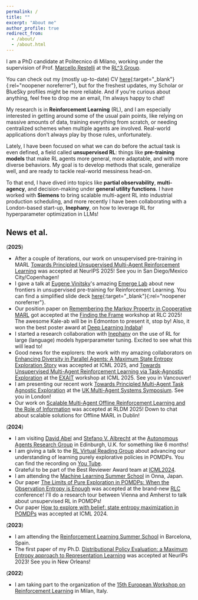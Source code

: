 ```yaml
---
permalink: /
title: ""
excerpt: "About me"
author_profile: true
redirect_from: 
  - /about/
  - /about.html
---
```



I am a PhD candidate at Politecnico di Milano, working under the supervision of Prof. [Marcello Restelli](https://scholar.google.com/citations?user=xdgxRiEAAAAJ&hl=en) at the [RL^3 Group](https://rl.airlab.deib.polimi.it).

You can check out my (mostly up-to-date) CV [here](/files/Academic_CV.pdf){:target="_blank"}{:rel="noopener noreferrer"}, but for the freshest updates, my Scholar or BlueSky profiles might be more reliable. And if you're curious about anything, feel free to drop me an email, I’m always happy to chat!

My research is in **Reinforcement Learning** (RL), and I am especially interested in getting around some of the usual pain points, like relying on massive amounts of data, training everything from scratch, or needing centralized schemes when multiple agents are involved. Real-world applications don’t always play by those rules, unfortunately.

Lately, I have been focused on what we can do before the actual task is even defined, a field called **unsupervised RL**: things like **pre-training models** that make RL agents more general, more adaptable, and with more diverse behaviors. My goal is to develop methods that scale, generalize well, and are ready to tackle real-world messiness head-on.

To that end, I have dived into topics like **partial observability**, **multi-agency**, and decision-making under **general utility functions**. I have worked with **Siemens** to bring scalable multi-agent RL into industrial production scheduling, and more recently I have been collaborating with a London-based start-up, **Inephany**, on how to leverage RL for hyperparameter optimization in LLMs!


News et al.
---

(**2025**) 
- After a couple of iterations, our work on unsupervised pre-training in MARL [Towards Principled Unsupervised Multi-Agent Reinforcement Learning](https://arxiv.org/abs/2502.08365) was accepted at NeurIPS 2025! See you in San Diego/Mexico City/Copenhagen!
- I gave a talk at [Eugene Vinitsky](https://www.eugenevinitsky.com)'s amazing [Emerge Lab](https://emerge-lab.github.io) about new frontiers in unsupervised pre-training for Reinforcement Learning. You can find a simplified slide deck [here](/files/RG_EmergeLab.pdf){:target="_blank"}{:rel="noopener noreferrer"}.
- Our position paper on [Remembering the Markov Property in Cooperative MARL](https://arxiv.org/abs/2507.18333) got accepted at the [Finding the Frame](https://sites.google.com/view/findingtheframe/home) workshop at RLC 2025! The awesome Kale-ab will be in Edmonton to present it, stop by! Also, it won the best poster award at [Deep Learning Indaba](https://deeplearningindaba.com/2025/)!
- I started a research collaboration with [Inephany](https://www.inephany.com) on the use of RL for large (language) models hyperparameter tuning. Excited to see what this will lead to!
- Good news for the explorers: the work with my amazing collaborators on [Enhancing Diversity in Parallel Agents: A Maximum State Entropy Exploration Story](https://arxiv.org/abs/2505.01336) was accepted at ICML 2025, and [Towards Unsupervised Multi-Agent Reinforcement Learning via Task-Agnostic Exploration](https://arxiv.org/abs/2502.08365) at the [EXAIT](https://exait-workshop.github.io) workshop at ICML 2025. See you in Vancouver!
- I am presenting our recent work [Towards Principled Multi-Agent Task Agnostic Exploration](https://arxiv.org/abs/2502.08365) at the [UK Multi-Agent Systems Symposium](https://www.turing.ac.uk/events/uk-multi-agent-systems-symposium-2025-uk-mas). See you in London!
- Our work on [Scalable Multi-Agent Offline Reinforcement Learning and the Role of Information](https://arxiv.org/abs/2502.11260) was accepted at RLDM 2025! Down to chat about scalable solutions for Offline MARL in Dublin!

(**2024**) 

- I am visiting [David Abel](https://david-abel.github.io) and [Stefano V. Albrecht](https://agents-lab.org/stefano-albrecht/) at the [Autonomous Agents Research Group](https://agents-lab.org) in Edinburgh, U.K. for something like 6 months!
- I am giving a talk to the [RL Virtual Reading Group](https://agents.inf.ed.ac.uk/reading-group/) about advancing our understanding of learning purely explorative policies in POMDPs. You can find the recording on [You Tube](https://www.youtube.com/watch?v=hAxd6--b7TM).
- Grateful to be part of the Best Reviewer Award team at [ICML2024](https://icml.cc/virtual/2024/awards_detail).
- I am attending the [Machine Learning Summer School](https://groups.oist.jp/mlss) in Onna, Japan.
- Our paper [The Limits of Pure Exploration in POMDPs: When the Observation Entropy is Enough](https://rlj.cs.umass.edu/2024/papers/RLJ_RLC_2024_95.pdf) was accepted at the brand-new [RLC](https://rl-conference.cc/2024/index.html) conference! I'll do a research tour between Vienna and Amherst to talk about unsupervised RL in POMDPs!
- Our paper [How to explore with belief: state entropy maximization in POMDPs](https://dl.acm.org/doi/10.5555/3692070.3694469) was accepted at ICML 2024. 

(**2023**) 

- I am attending the [Reinforcement Learning Summer School](https://rlsummerschool.com/) in Barcelona, Spain.
- The first paper of my Ph.D. [Distributional Policy Evaluation: a Maximum Entropy approach to Representation Learning](https://proceedings.neurips.cc/paper_files/paper/2023/hash/2a98af4fea6a24b73af7b588ca95f755-Abstract-Conference.html) was accepted at NeurIPs 2023! See you in New Orleans!

(**2022**)

- I am taking part to the organization of the [15th European Workshop on Reinforcement Learning](https://ewrl.wordpress.com/past-ewrl/ewrl15-2022/) in Milan, Italy.


